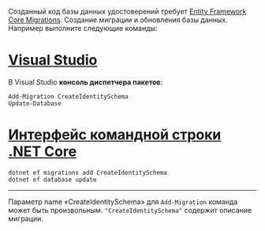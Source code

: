 Созданный код базы данных удостоверений требует [Entity Framework Core Migrations](/ef/core/managing-schemas/migrations/). Создание миграции и обновления базы данных. Например выполните следующие команды:

# <a name="visual-studiotabvisual-studio"></a>[Visual Studio](#tab/visual-studio)

В Visual Studio **консоль диспетчера пакетов**:

```PMC
Add-Migration CreateIdentitySchema
Update-Database
```

# <a name="net-core-clitabnetcore-cli"></a>[Интерфейс командной строки .NET Core](#tab/netcore-cli)

```cli
dotnet ef migrations add CreateIdentitySchema
dotnet ef database update
```

---

Параметр name «CreateIdentitySchema» для `Add-Migration` команда может быть произвольным. `"CreateIdentitySchema"` содержит описание миграции.
